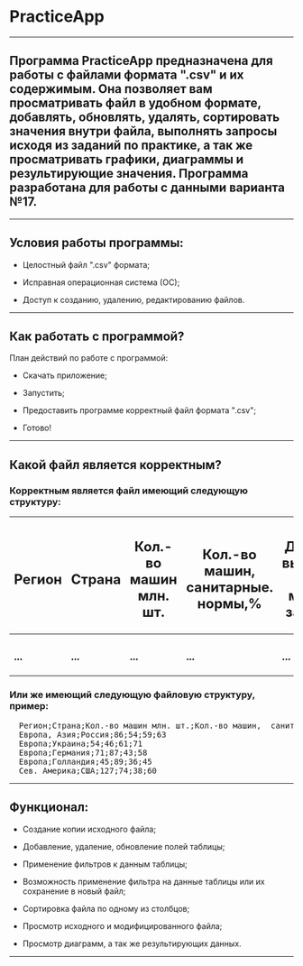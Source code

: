 <h1>PracticeApp</h1>
<hr>
<h2>Программа PracticeApp предназначена для работы с файлами формата ".csv" и их содержимым. Она позволяет вам просматривать файл в удобном формате, добавлять, обновлять, удалять, сортировать значения внутри файла, выполнять запросы исходя из заданий по практике, а так же просматривать графики, диаграммы и результирующие значения. Программа разработана для работы с данными варианта №17.</h2>
<hr>
<h2>Условия работы программы:</h2>
<ul>
  <li><p>Целостный файл ".csv" формата;</p></li>
  <li><p>Исправная операционная система (ОС);</p></li>
  <li><p>Доступ к созданию, удалению, редактированию файлов.</p></li>
</ul>
<hr>
<h2>Как работать с программой?</h2>
<p>План действий по работе с программой:</p>
<ul>
  <li><p>Скачать приложение;</p></li>
  <li><p>Запустить;</p></li>
  <li><p>Предоставить программе корректный файл формата ".csv";</p></li>
  <li><p>Готово!</p></li>
</ul>
<hr>
<h2>Какой файл является корректным?</h2>
<h3>Корректным является файл имеющий следующую структуру:</h3>
<table>
  <thead>
    <tr>
      <th><h2><b>Регион</b></h2></th>
      <th><h2><b>Страна</b></h2></th>
      <th><h2><b>Кол.-во машин млн. шт.</b></h2></th>
      <th><h2><b>Кол.-во машин,  санитарные. нормы,%</b></h2></th>
      <th><h2><b>Доп. кол. выбросов (1 машина за год, т)</b></h2></th>
      <th><h2><b>Ср. кол. выбросов (1 машина за год т)</b></h2></th>
    </tr>
  </thead>
  
  <tbody>
    <tr>
      <td><h3>...</h3></td>
      <td><h3>...</h3></td>
      <td><h3>...</h3></td>
      <td><h3>...</h3></td>
      <td><h3>...</h3></td>
      <td><h3>...</h3></td>
    </tr>
  </tbody>
</table>
<h3>Или же имеющий следующую файловую структуру, пример:</h3>
<pre>
  Регион;Страна;Кол.-во машин млн. шт.;Кол.-во машин,  санитарные. нормы,%;Доп. кол. выбросов (1 машина за год, т);Ср. кол. выбросов (1 машина за год т)
  Европа, Азия;Россия;86;54;59;63
  Европа;Украина;54;46;61;71
  Европа;Германия;71;87;43;58
  Европа;Голландия;45;89;36;45
  Сев. Америка;США;127;74;38;60
</pre>
<hr>
<h2>Функционал:</h2>
<ul>
  <li><p>Создание копии исходного файла;</p></li>
  <li><p>Добавление, удаление, обновление полей таблицы;</p></li>
  <li><p>Применение фильтров к данным таблицы;</p></li>
  <li><p>Возможность применение фильтра на данные таблицы или их сохранение в новый файл;</p></li>
  <li><p>Сортировка файла по одному из столбцов;</p></li>
  <li><p>Просмотр исходного и модифицированного файла;</p></li>
  <li><p>Просмотр диаграмм, а так же результирующих данных.</p></li>
</ul>
<hr>
